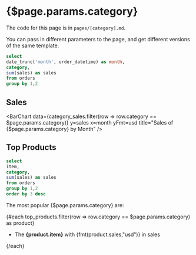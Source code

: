 # {$page.params.category}

The code for this page is in `pages/[category].md`. 

You can pass in different parameters to the page, and get different versions of the same template.


```sql category_sales
select 
date_trunc('month', order_datetime) as month,
category,
sum(sales) as sales
from orders
group by 1,2
```


## Sales

<BarChart 
    data={category_sales.filter(row => row.category == $page.params.category)} 
    y=sales 
    x=month
    yFmt=usd
    title="Sales of {$page.params.category} by Month"
/>

## Top Products

```sql top_products
select
item,
category,
sum(sales) as sales
from orders
group by 1,2
order by 3 desc
```

The most popular {$page.params.category} are:

{#each top_products.filter(row => row.category == $page.params.category) as product}

- The **{product.item}** with {fmt(product.sales,"usd")} in sales

{/each}
